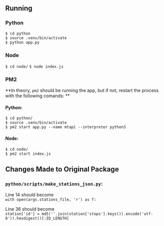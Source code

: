 ## Running
### Python
`$ cd python`  
`$ source .venv/bin/activate`  
`$ python app.py`
### Node
`$ cd node/` 
`$ node index.js`

### PM2
**In theory, `pm2` should be running the app, but if not, restart the process with the following comands: **
#### Python:
`$ cd python/`  
`$ source .venv/bin/activate`  
`$ pm2 start app.py --name mtapi --interpreter python3`
#### Node:
`$ cd node/`  
`$ pm2 start index.js`

## Changes Made to Original Package

### **`python/scripts/make_stations_json.py`:**

Line 14 should become 
<br />
```with open(args.stations_file, 'r') as f:```

Line 36 should become
<br />
```station['id'] = md5(''.join(station['stops'].keys()).encode('utf-8')).hexdigest()[:ID_LENGTH]```
